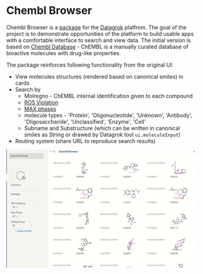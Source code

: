 # Chembl Browser

Chembl Browser is a [package](https://datagrok.ai/help/develop/develop#packages) for the [Datagrok](https://datagrok.ai) platfrom.
The goal of the project is to demonstrate opportunities of the platform to build usable apps with a comfortable interface to search and view data. The initial version is based on [Chembl Database](https://www.ebi.ac.uk/chembl/g/#search_results/all) - ChEMBL is a manually curated database of bioactive molecules with drug-like properties.

The package reinforces following functionality from the original UI:
* View molecules structures (rendered based on canonical smiles) in cards
* Search by
    * Molregno - ChEMBL internal identification given to each compound
    * [RO5 Violation](https://en.wikipedia.org/wiki/Lipinski%27s_rule_of_five)
    * [MAX phases](https://en.wikipedia.org/wiki/MAX_phases)
    * molecule types - 'Protein', 'Oligonucleotide', 'Unknown', 'Antibody', 'Oligosaccharide', 'Unclassified', 'Enzyme', 'Cell'
    * Subname and Substructure (which can be written in canonical smiles as String or drawed by Datagrok tool `ui.moleculeInput`)
* Routing system (share URL to reproduce search results)


![Application](images/application.gif)
